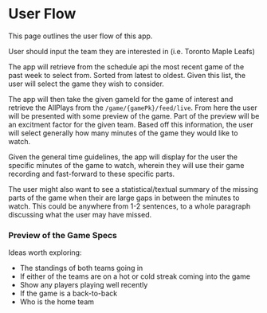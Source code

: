 # User Flow

This page outlines the user flow of this app.

User should input the team they are interested in (i.e. Toronto Maple Leafs)

The app will retrieve from the schedule api the most recent game of the past week to select from. Sorted from latest to oldest. Given this list, the user will select the game they wish to consider.

The app will then take the given gameId for the game of interest and retrieve the AllPlays from the `/game/{gamePk}/feed/live`. From here the user will be presented with some preview of the game. Part of the preview will be an excitment factor for the given team. Based off this information, the user will select generally how many minutes of the game they would like to watch.

Given the general time guidelines, the app will display for the user the specific minutes of the game to watch, wherein they will use their game recording and fast-forward to these specific parts. 

The user might also want to see a statistical/textual summary of the missing parts of the game when their are large gaps in between the minutes to watch. This could be anywhere from 1-2 sentences, to a whole paragraph discussing what the user may have missed.

### Preview of the Game Specs
Ideas worth exploring:
- The standings of both teams going in
- If either of the teams are on a hot or cold streak coming into the game
- Show any players playing well recently
- If the game is a back-to-back
- Who is the home team